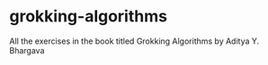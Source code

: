 # grokking-algorithms
All the exercises in the book titled Grokking Algorithms by Aditya Y. Bhargava
